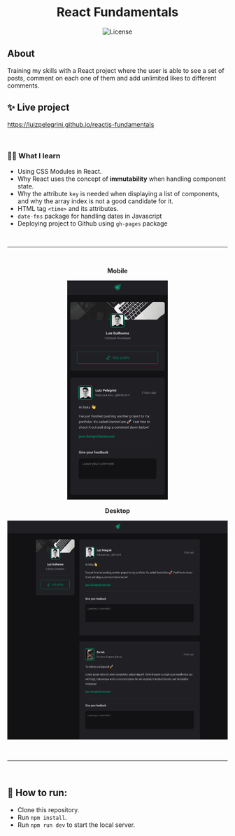 <h1 align="center">React Fundamentals</h1>

<p align="center">
  <img alt="License" src="https://img.shields.io/static/v1?label=license&message=MIT&color=8257E5&labelColor=000000">
</p>


## About
Training my skills with a React project where the user is able to see a set of posts, comment on each one of them and add unlimited likes to different comments.


## ✨ Live project
<a href="https://luizpelegrini.github.io/reactjs-fundamentals/" target="_blank">https://luizpelegrini.github.io/reactjs-fundamentals</a>

<br />

### 🧑‍💻 What I learn
* Using CSS Modules in React.
* Why React uses the concept of <b>immutability</b> when handling component state.
* Why the attribute `key` is needed when displaying a list of components, and why the array index is not a good candidate for it.
* HTML tag `<time>` and its attributes.
* `date-fns` package for handling dates in Javascript
* Deploying project to Github using `gh-pages` package

<br />

---

<br />

<p align="center">
    <b>Mobile</b>
</p>
<p align="center">
  <img src="./screenshots/screenshot_mobile.png" height="500"/>
</p>

<p align="center">
    <b>Desktop</b>
</p>
<p align="center">
    <img src="./screenshots/screenshot_desktop.png" height="500"/>
</p>

<br />

---

<br />

## 🚀 How to run:

- Clone this repository.
- Run `npm install`.
- Run `npm run dev` to start the local server.